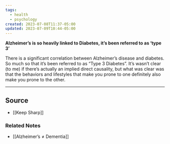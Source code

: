 ```yaml
---
tags:
  - health
  - psychology
created: 2023-07-08T11:37-05:00
updated: 2023-07-09T10:44-05:00
---
```

**Alzheimer’s is so heavily linked to Diabetes, it’s been referred to as ‘type 3’**

There is a significant correlation between Alzheimer’s disease and diabetes. So much so that it’s been referred to as “Type 3 Diabetes”. It’s wasn’t clear (to me) if there’s actually an implied direct causality, but what was clear was that the behaviors and lifestyles that make you prone to one definitely also make you prone to the other.

---

## Source
- [[Keep Sharp]]

### Related Notes
- [[Alzheimer’s ≠ Dementia]]